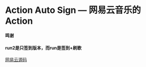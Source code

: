 
# Action Auto Sign — 网易云音乐的 Action


  <summary><b>鸣谢</b></summary>
  
  #### run2是只签到版本，而run是签到+刷歌

[网易云源码](https://github.com/t00t00-crypto/wyy-action)

</details>
